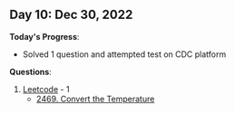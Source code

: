 <!-- 
### Day X: MMM DD, YYYY

**Today's Progress**:
-

**Questions**:
1. [Leetcode](https://leetcode.com/KushalDube/) - 0
2. [CodeChef](https://www.codechef.com/users/kushaldube02) - 0
3. [GFG](https://auth.geeksforgeeks.org/user/kushaldube02/) - 0
4. [Hackerrank](https://www.hackerrank.com/KushalDube) - 0

**Thoughts**:
-

**Link to work:**
-->

## Day 10: Dec 30, 2022

**Today's Progress**:
- Solved 1 question and attempted test on CDC platform

**Questions**:
1. [Leetcode](https://leetcode.com/KushalDube/) - 1
    - [2469. Convert the Temperature](https://leetcode.com/problems/convert-the-temperature/description/)

